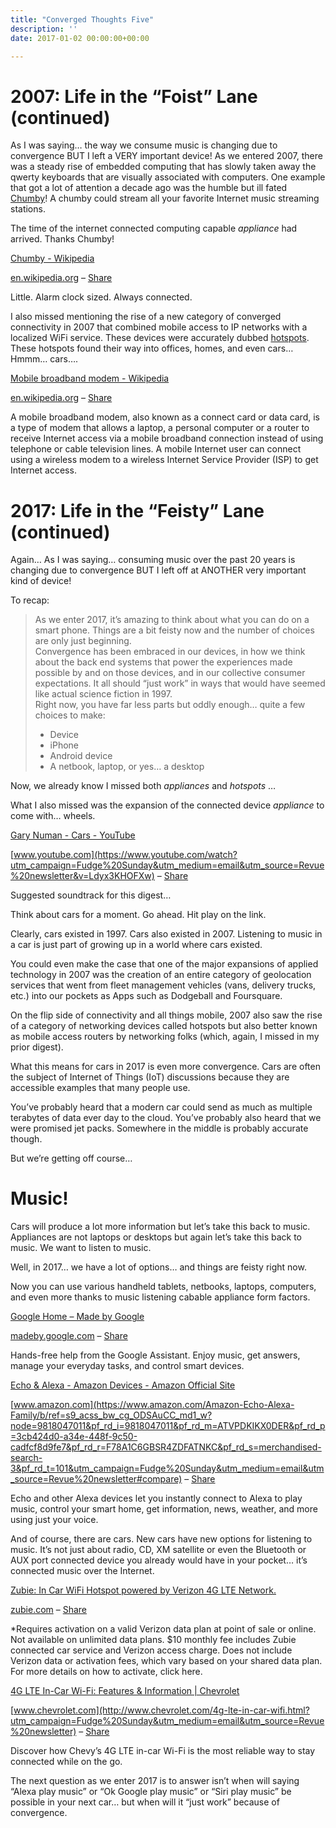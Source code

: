 ```yaml
---
title: "Converged Thoughts Five"
description: ''
date: 2017-01-02 00:00:00+00:00

---
```


2007: Life in the “Foist” Lane (continued)
==========================================

As I was saying… the way we consume music is changing due to convergence BUT I left a VERY important device! As we entered 2007, there was a steady rise of embedded computing that has slowly taken away the qwerty keyboards that are visually associated with computers. One example that got a lot of attention a decade ago was the humble but ill fated [Chumby](https://en.wikipedia.org/wiki/Chumby?utm_campaign=Fudge%20Sunday&utm_medium=email&utm_source=Revue%20newsletter)! A chumby could stream all your favorite Internet music streaming stations.

The time of the internet connected computing capable *appliance* had arrived. Thanks Chumby!

[Chumby - Wikipedia](https://en.wikipedia.org/wiki/Chumby?utm_campaign=Fudge%20Sunday&utm_medium=email&utm_source=Revue%20newsletter)

[en.wikipedia.org](https://en.wikipedia.org/wiki/Chumby?utm_campaign=Fudge%20Sunday&utm_medium=email&utm_source=Revue%20newsletter) – [Share](http://rev.vu/wEOeM?utm_campaign=Issue&utm_content=share&utm_medium=email&utm_source=Fudge+Sunday)

Little. Alarm clock sized. Always connected.

I also missed mentioning the rise of a new category of converged connectivity in 2007 that combined mobile access to IP networks with a localized WiFi service. These devices were accurately dubbed [hotspots](http://www.waav.com/?q=content%2Fpress-release-2-13-07&utm_campaign=Fudge%20Sunday&utm_medium=email&utm_source=Revue%20newsletter). These hotspots found their way into offices, homes, and even cars… Hmmm… cars….

[Mobile broadband modem - Wikipedia](https://en.wikipedia.org/wiki/Mobile_broadband_modem?utm_campaign=Fudge%20Sunday&utm_medium=email&utm_source=Revue%20newsletter#Integrated_router)

[en.wikipedia.org](https://en.wikipedia.org/wiki/Mobile_broadband_modem?utm_campaign=Fudge%20Sunday&utm_medium=email&utm_source=Revue%20newsletter#Integrated_router) – [Share](http://rev.vu/DOm6k?utm_campaign=Issue&utm_content=share&utm_medium=email&utm_source=Fudge+Sunday)

A mobile broadband modem, also known as a connect card or data card, is a type of modem that allows a laptop, a personal computer or a router to receive Internet access via a mobile broadband connection instead of using telephone or cable television lines. A mobile Internet user can connect using a wireless modem to a wireless Internet Service Provider (ISP) to get Internet access.

2017: Life in the “Feisty” Lane (continued)
===========================================

Again… As I was saying… consuming music over the past 20 years is changing due to convergence BUT I left off at ANOTHER very important kind of device!

To recap:


> As we enter 2017, it’s amazing to think about what you can do on a smart phone. Things are a bit feisty now and the number of choices are only just beginning.  
> Convergence has been embraced in our devices, in how we think about the back end systems that power the experiences made possible by and on those devices, and in our collective consumer expectations. It all should “just work” in ways that would have seemed like actual science fiction in 1997.  
> Right now, you have far less parts but oddly enough… quite a few choices to make:
> 
> * Device
> * iPhone
> * Android device
> * A netbook, laptop, or yes… a desktop
> 

Now, we already know I missed both *appliances* and *hotspots* …

What I also missed was the expansion of the connected device *appliance* to come with… wheels.

[Gary Numan - Cars - YouTube](https://www.youtube.com/watch?utm_campaign=Fudge%20Sunday&utm_medium=email&utm_source=Revue%20newsletter&v=Ldyx3KHOFXw)

[www.youtube.com](https://www.youtube.com/watch?utm_campaign=Fudge%20Sunday&utm_medium=email&utm_source=Revue%20newsletter&v=Ldyx3KHOFXw) – [Share](http://rev.vu/PQZdW?utm_campaign=Issue&utm_content=share&utm_medium=email&utm_source=Fudge+Sunday)

Suggested soundtrack for this digest…

Think about cars for a moment. Go ahead. Hit play on the link.

Clearly, cars existed in 1997. Cars also existed in 2007. Listening to music in a car is just part of growing up in a world where cars existed.

You could even make the case that one of the major expansions of applied technology in 2007 was the creation of an entire category of geolocation services that went from fleet management vehicles (vans, delivery trucks, etc.) into our pockets as Apps such as Dodgeball and Foursquare.

On the flip side of connectivity and all things mobile, 2007 also saw the rise of a category of networking devices called hotspots but also better known as mobile access routers by networking folks (which, again, I missed in my prior digest).

What this means for cars in 2017 is even more convergence. Cars are often the subject of Internet of Things (IoT) discussions because they are accessible examples that many people use.

You’ve probably heard that a modern car could send as much as multiple terabytes of data ever day to the cloud. You’ve probably also heard that we were promised jet packs. Somewhere in the middle is probably accurate though.

But we’re getting off course…

Music!
======

Cars will produce a lot more information but let’s take this back to music. Appliances are not laptops or desktops but again let’s take this back to music. We want to listen to music.

Well, in 2017… we have a lot of options… and things are feisty right now.

Now you can use various handheld tablets, netbooks, laptops, computers, and even more thanks to music listening cabable appliance form factors.

[Google Home – Made by Google](https://madeby.google.com/home/?utm_campaign=Fudge%20Sunday&utm_medium=email&utm_source=Revue%20newsletter)

[madeby.google.com](https://madeby.google.com/home/?utm_campaign=Fudge%20Sunday&utm_medium=email&utm_source=Revue%20newsletter) – [Share](http://rev.vu/lyENV?utm_campaign=Issue&utm_content=share&utm_medium=email&utm_source=Fudge+Sunday)

Hands-free help from the Google Assistant. Enjoy music, get answers, manage your everyday tasks, and control smart devices.

[Echo & Alexa - Amazon Devices - Amazon Official Site](https://www.amazon.com/Amazon-Echo-Alexa-Family/b/ref=s9_acss_bw_cg_ODSAuCC_md1_w?node=9818047011&pf_rd_i=9818047011&pf_rd_m=ATVPDKIKX0DER&pf_rd_p=3cb424d0-a34e-448f-9c50-cadfcf8d9fe7&pf_rd_r=F78A1C6GBSR4ZDFATNKC&pf_rd_s=merchandised-search-3&pf_rd_t=101&utm_campaign=Fudge%20Sunday&utm_medium=email&utm_source=Revue%20newsletter#compare)

[www.amazon.com](https://www.amazon.com/Amazon-Echo-Alexa-Family/b/ref=s9_acss_bw_cg_ODSAuCC_md1_w?node=9818047011&pf_rd_i=9818047011&pf_rd_m=ATVPDKIKX0DER&pf_rd_p=3cb424d0-a34e-448f-9c50-cadfcf8d9fe7&pf_rd_r=F78A1C6GBSR4ZDFATNKC&pf_rd_s=merchandised-search-3&pf_rd_t=101&utm_campaign=Fudge%20Sunday&utm_medium=email&utm_source=Revue%20newsletter#compare) – [Share](http://rev.vu/Z3Zbl?utm_campaign=Issue&utm_content=share&utm_medium=email&utm_source=Fudge+Sunday)

Echo and other Alexa devices let you instantly connect to Alexa to play music, control your smart home, get information, news, weather, and more using just your voice.

And of course, there are cars. New cars have new options for listening to music. It’s not just about radio, CD, XM satellite or even the Bluetooth or AUX port connected device you already would have in your pocket… it’s connected music over the Internet.

[Zubie: In Car WiFi Hotspot powered by Verizon 4G LTE Network.](http://zubie.com/in-car-wifi-hotspot/?utm_campaign=Fudge%20Sunday&utm_medium=email&utm_source=Revue%20newsletter)

[zubie.com](http://zubie.com/in-car-wifi-hotspot/?utm_campaign=Fudge%20Sunday&utm_medium=email&utm_source=Revue%20newsletter) – [Share](http://rev.vu/1xARV?utm_campaign=Issue&utm_content=share&utm_medium=email&utm_source=Fudge+Sunday)

\*Requires activation on a valid Verizon data plan at point of sale or online. Not available on unlimited data plans. $10 monthly fee includes Zubie connected car service and Verizon access charge. Does not include Verizon data or activation fees, which vary based on your shared data plan. For more details on how to activate, click here.

[4G LTE In-Car Wi-Fi: Features & Information | Chevrolet](http://www.chevrolet.com/4g-lte-in-car-wifi.html?utm_campaign=Fudge%20Sunday&utm_medium=email&utm_source=Revue%20newsletter)

[www.chevrolet.com](http://www.chevrolet.com/4g-lte-in-car-wifi.html?utm_campaign=Fudge%20Sunday&utm_medium=email&utm_source=Revue%20newsletter) – [Share](http://rev.vu/wEOkX?utm_campaign=Issue&utm_content=share&utm_medium=email&utm_source=Fudge+Sunday)

Discover how Chevy’s 4G LTE in-car Wi-Fi is the most reliable way to stay connected while on the go.

The next question as we enter 2017 is to answer isn’t when will saying “Alexa play music” or “Ok Google play music” or “Siri play music” be possible in your next car… but when will it “just work” because of convergence.

